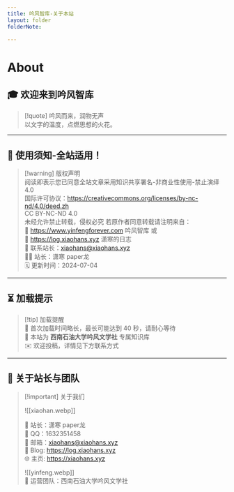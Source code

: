 ```yaml
---
title: 吟风智库-关于本站
layout: folder
folderNote:

---
```


# About
## 🎓 欢迎来到吟风智库

> [!quote] 吟风而来，润物无声  
> 以文字的温度，点燃思想的火花。

---

## 📢 使用须知-全站适用！
> [!warning] 版权声明  
> 阅读即表示您已同意全站文章采用知识共享署名-非商业性使用-禁止演绎4.0  
> 国际许可协议：https://creativecommons.org/licenses/by-nc-nd/4.0/deed.zh  
> CC BY-NC-ND 4.0  
> 未经允许禁止转载，侵权必究
> 若原作者同意转载请注明来自：  
> 🔗 https://www.yinfengforever.com 吟风智库 或  
> 🔗 https://log.xiaohans.xyz 潇寒的日志  
> 📮 联系站长：xiaohans@xiaohans.xyz  
> 🧑‍💻 站长：潇寒 paper龙  
> 🗓️ 更新时间：2024-07-04

---

## ⏳ 加载提示
> [!tip] 加载提醒  
> 📌 首次加载时间略长，最长可能达到 40 秒，请耐心等待  
> 🔖 本站为 **西南石油大学吟风文学社** 专属知识库  
> ✉️ 欢迎投稿，详情见下方联系方式

---

## 👤 关于站长与团队

> [!important] 关于我们  
> 
> ![[xiaohan.webp]]  
> 
> 👤 站长：潇寒 paper龙  
> 💬 QQ：1632351458  
> 📮 邮箱：xiaohans@xiaohans.xyz  
> 📝 Blog: https://log.xiaohans.xyz  
> 🌐 主页: https://xiaohans.xyz  
>
>
> ![[yinfeng.webp]]  
> 🧩 运营团队：西南石油大学吟风文学社



